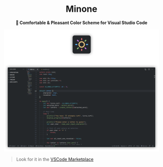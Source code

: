 <div align="center">
<h1>Minone</h1>
<b>🌻 Comfortable & Pleasant Color Scheme for Visual Studio Code</b>
</div>

![header](images/Header.png)

> Look for it in the [VSCode Marketplace](https://marketplace.visualstudio.com/items?itemName=miguelravila.minone)
